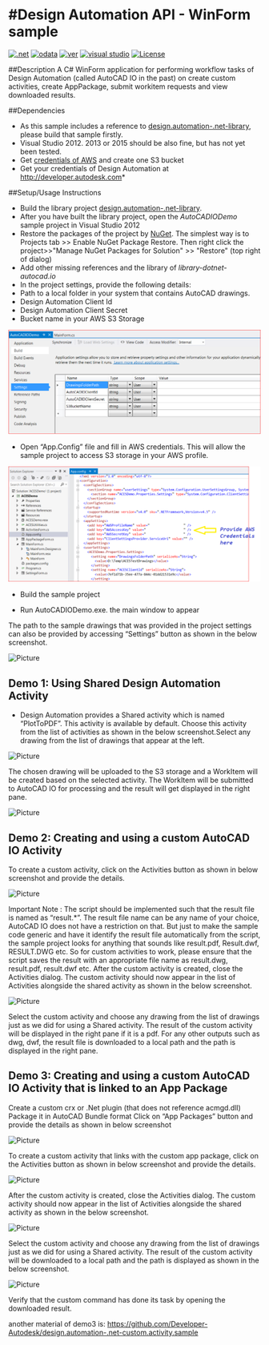 #Design Automation API - WinForm sample
===========================

[![.net](https://img.shields.io/badge/.net-4.5-green.svg)](http://www.microsoft.com/en-us/download/details.aspx?id=30653)
[![odata](https://img.shields.io/badge/odata-4.0-yellow.svg)](http://www.odata.org/documentation/)
[![ver](https://img.shields.io/badge/Design%20Automation%20API-2.0-blue.svg)](https://developer.autodesk.com/api/autocadio/v2/)
[![visual studio](https://img.shields.io/badge/Visual%20Studio-2012%7C2013-brightgreen.svg)](https://www.visualstudio.com/)
[![License](http://img.shields.io/:license-mit-red.svg)](http://opensource.org/licenses/MIT)

##Description
A C# WinForm application for performing workflow tasks of Design Automation (called AutoCAD IO in the past) on create custom activities, create AppPackage, submit workitem requests and view downloaded results.

##Dependencies
* As this sample includes a reference to  [design.automation-.net-library](https://github.com/Developer-Autodesk/design.automation-.net-library), please build that sample firstly.  
* Visual Studio 2012. 2013 or 2015 should be also fine, but has not yet been tested.
* Get [credentials of AWS](http://docs.aws.amazon.com/general/latest/gr/aws-security-credentials.html) and create one S3 bucket
* Get your credentials of Design Automation at http://developer.autodesk.com* 

##Setup/Usage Instructions
* Build the library project [design.automation-.net-library](https://github.com/Developer-Autodesk/design.automation-.net-library).
* After you have built the library project, open the *AutoCADIODemo* sample project in Visual Studio 2012
* Restore the packages of the project by [NuGet](https://www.nuget.org/). The simplest way is to Projects tab >> Enable NuGet Package Restore. Then right click the project>>"Manage NuGet Packages for Solution" >> "Restore" (top right of dialog)
* Add other missing references and the library of *library-dotnet-autocad.io*
* In the project settings, provide the following details:
 * Path to a local folder in your system that contains AutoCAD drawings.
 * Design Automation Client Id
 * Design Automation Client Secret
 * Bucket name in your AWS S3 Storage

![Picture](./assets/1.png)

* Open “App.Config” file and fill in AWS credentials. This will allow the sample project to access S3 storage in your AWS profile.

![Picture](./assets/2.png)


* Build the sample project

* Run AutoCADIODemo.exe. the main window to appear

The path to the sample drawings that was provided in the project settings can also be provided by accessing 
“Settings” button as shown in the below screenshot.

![Picture](https://github.com/Developer-Autodesk/workflow-winform-autocad.io/blob/master/assets/3.png)
 
Demo 1: Using Shared Design Automation Activity
-----------------------------------------------------------------------------------------------------------------------------
 * Design Automation provides a Shared activity which is named “PlotToPDF”. This activity is available by default. Choose this activity from the list of activities as shown in the below screenshot.Select any drawing from the list of drawings that appear at the left. 

  ![Picture](https://github.com/Developer-Autodesk/workflow-winform-autocad.io/blob/master/assets/4.png)

  The chosen drawing will be uploaded to the S3 storage and a WorkItem will be created based on the selected activity.
The WorkItem will be submitted to AutoCAD IO for processing and the result will get displayed in the right pane.
 
 ![Picture](https://github.com/Developer-Autodesk/workflow-winform-autocad.io/blob/master/assets/5.png)
 
Demo 2: Creating and using a custom AutoCAD IO Activity 
-----------------------------------------------------------------------------------------------------------------------------
   To create a custom activity, click on the Activities button as shown in below screenshot and provide the details.
 
![Picture](https://github.com/Developer-Autodesk/workflow-winform-autocad.io/blob/master/assets/6.png)
 
Important Note : The script should be implemented such that the result file is named as “result.*”. 
The result file name can be any name of your choice, AutoCAD IO does not have a restriction on that. 
But just to make the sample code generic and have it identify the result file automatically from the script, 
the sample project looks for anything that sounds like result.pdf, Result.dwf, RESULT.DWG etc. So for custom activities 
to work, please ensure that the script saves the result with an appropriate file name as result.dwg, result.pdf, result.dwf etc.
After the custom activity is created, close the Activities dialog.
The custom activity should now appear in the list of Activities alongside the shared activity as shown in the below screenshot. 

![Picture](https://github.com/Developer-Autodesk/workflow-winform-autocad.io/blob/master/assets/7.png)
 
Select the custom activity and choose any drawing from the list of drawings just as we did for using a Shared activity.
The result of the custom activity will be displayed in the right pane if it is a pdf. For any other outputs such as dwg, dwf, 
the result file is downloaded to a local path and the path is displayed in the right pane.

Demo 3: Creating and using a custom AutoCAD IO Activity that is linked to an App Package 
-----------------------------------------------------------------------------------------------------------------------------

Create a custom crx or .Net plugin (that does not reference acmgd.dll)
Package it in AutoCAD Bundle format
Click on “App Packages” button and provide the details as shown in below screenshot
 
![Picture](https://github.com/Developer-Autodesk/workflow-winform-autocad.io/blob/master/assets/8.png)
 
To create a custom activity that links with the custom app package, click on the Activities button as 
shown in below screenshot and provide the details.
 
![Picture](https://github.com/Developer-Autodesk/workflow-winform-autocad.io/blob/master/assets/9.png)

After the custom activity is created, close the Activities dialog.
The custom activity should now appear in the list of Activities alongside the shared activity as shown in the below screenshot. 
 
![Picture](https://github.com/Developer-Autodesk/workflow-winform-autocad.io/blob/master/assets/10.png)
 
Select the custom activity and choose any drawing from the list of drawings just as we did for using a Shared activity.
The result of the custom activity will be downloaded to a local path and the path is displayed as shown in the below screenshot. 
 
![Picture](https://github.com/Developer-Autodesk/workflow-winform-autocad.io/blob/master/assets/11.png)
 
Verify that the custom command has done its task by opening the downloaded result.

another material of demo3 is: https://github.com/Developer-Autodesk/design.automation-.net-custom.activity.sample
